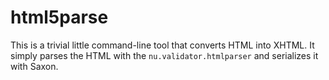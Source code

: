 # html5parse

This is a trivial little command-line tool that converts HTML into XHTML. It simply parses the HTML with the
`nu.validator.htmlparser` and serializes it with Saxon.
